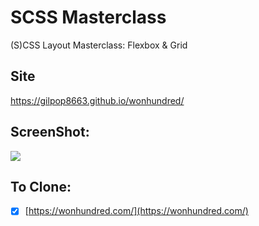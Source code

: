 # SCSS Masterclass

(S)CSS Layout Masterclass: Flexbox & Grid

## Site

https://gilpop8663.github.io/wonhundred/

## ScreenShot:

<img src="https://user-images.githubusercontent.com/80146176/141097308-7f0fcf93-92a6-4814-8c63-43967db94df6.png" width=auto>

## To Clone:

- [x] [https://wonhundred.com/](https://wonhundred.com/)

